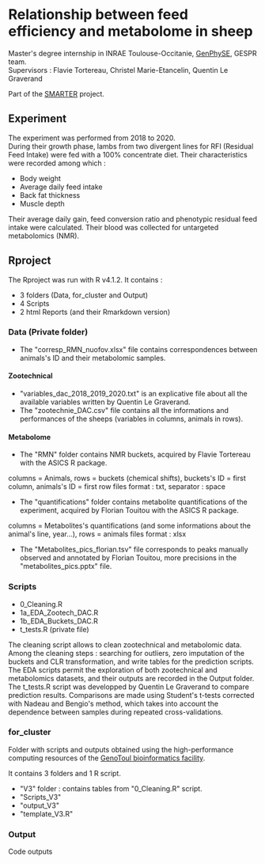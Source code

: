 # Relationship between feed efficiency and metabolome in sheep
Master's degree internship in INRAE Toulouse-Occitanie, [GenPhySE](https://genphyse.toulouse.inra.fr/), GESPR team.  
Supervisors : Flavie Tortereau, Christel Marie-Etancelin, Quentin Le Graverand 

Part of the [SMARTER](https://www.smarterproject.eu/) project.

## Experiment 
The experiment was performed from 2018 to 2020.  
During their growth phase, lambs from two divergent lines for RFI (Residual Feed Intake) were fed with a 100% concentrate diet.
Their characteristics were recorded among which :
- Body weight
- Average daily feed intake
- Back fat thickness
- Muscle depth

Their average daily gain, feed conversion ratio and phenotypic residual feed intake were calculated. 
Their blood was collected for untargeted metabolomics (NMR). 

## Rproject

The Rproject was run with R v4.1.2.
It contains :
- 3 folders (Data, for_cluster and Output)
- 4 Scripts
- 2 html Reports (and their Rmarkdown version)

### Data (Private folder) 

- The "corresp_RMN_nuofov.xlsx" file contains correspondences between animals's ID and their metabolomic samples. 

#### Zootechnical

- "variables_dac_2018_2019_2020.txt" is an explicative file about all the available variables written by Quentin Le Graverand. 
- The "zootechnie_DAC.csv" file contains all the informations and performances of the sheeps (variables in columns, animals in rows). 

#### Metabolome 

- The "RMN" folder contains NMR buckets, acquired by Flavie Tortereau with the ASICS R package.

columns = Animals, rows = buckets (chemical shifts), buckets's ID = first column, animals's ID = first row
files format : txt, separator : space

- The "quantifications" folder contains metabolite quantifications of the experiment, acquired by Florian Touitou with the ASICS R package. 

columns = Metabolites's quantifications (and some informations about the animal's line, year...), rows = animals 
files format : xlsx

- The "Metabolites_pics_florian.tsv" file corresponds to peaks manually observed and annotated by Florian Touitou, more precisions in the "metabolites_pics.pptx" file.

### Scripts

- 0_Cleaning.R
- 1a_EDA_Zootech_DAC.R
- 1b_EDA_Buckets_DAC.R
- t_tests.R (private file)

The cleaning script allows to clean zootechnical and metabolomic data. Among the cleaning steps : searching for outliers, zero imputation of the buckets and CLR transformation, and write tables for the prediction scripts.
The EDA scripts permit the exploration of both zootechnical and metabolomics datasets, and their outputs are recorded in the Output folder. 
The t_tests.R script was developped by Quentin Le Graverand to compare prediction results. Comparisons are made using Student's t-tests corrected with Nadeau and Bengio's method, which takes into account the dependence between samples during repeated cross-validations.

### for_cluster 

Folder with scripts and outputs obtained using the high-performance computing resources of the [GenoToul bioinformatics facility](http://bioinfo.genotoul.fr/). 

It contains 3 folders and 1 R script.
- "V3" folder : contains tables from "0_Cleaning.R" script. 
- "Scripts_V3"
- "output_V3"
- "template_V3.R"

### Output

Code outputs


